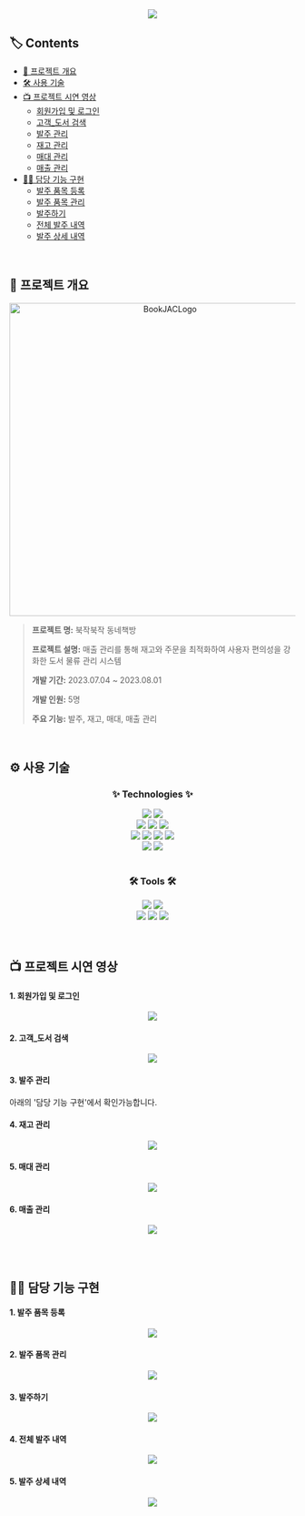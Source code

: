 <div align=center>
	<img src="https://capsule-render.vercel.app/api?type=waving&color=12354e&height=200&section=header&text=BookJAC&fontColor=fffefb&fontSize=90" />	
</div>

## 🏷️ Contents

* [📑 프로젝트 개요](#-프로젝트-개요)<br>
* [🛠️ 사용 기술](#-사용-기술)<br>
* [📺 프로젝트 시연 영상](#-프로젝트-시연-영상)
  * [회원가입 및 로그인](#1-회원가입-및-로그인)<br>
  * [고객_도서 검색](#2-고객_도서-검색)<br>
  * [발주 관리](#3-발주-관리)<br>
  * [재고 관리](#4-재고-관리)<br>
  * [매대 관리](#5-매대-관리)<br>
  * [매출 관리](#6-매출-관리)<br>
* [👩‍💻 담당 기능 구현](#-담당-기능-구현)
  * [발주 품목 등록](#1-발주-품목-등록)<br>
  * [발주 품목 관리](#2-발주-품목-관리)<br>
  * [발주하기](#3-발주하기)<br>
  * [전체 발주 내역](#4-전체-발주-내역)<br>
  * [발주 상세 내역](#5-발주-상세-내역)<br>
<br>

## 📑 프로젝트 개요
<p align="center"><img width="550" alt="BookJACLogo" src="https://github.com/lllilyk/BookJAC/assets/121800484/541def67-c50b-4ccd-a9e2-cf4f740f5652"></p>

> **프로젝트 명:** 북작북작 동네책방 <br>
> 
> **프로젝트 설명:** 매출 관리를 통해 재고와 주문을 최적화하여 사용자 편의성을 강화한 도서 물류 관리 시스템 <br>
> 
> **개발 기간:** 2023.07.04 ~ 2023.08.01 <br>
>
> **개발 인원:** 5명 <br>
> 
> **주요 기능:** 발주, 재고, 매대, 매출 관리
<br>

## ⚙️ 사용 기술

<div align=center>
	<h3>✨ Technologies ✨</h3>
</div>
<div align="center">
	<img src="https://img.shields.io/badge/Java-007396?style=flat&logo=Conda-Forge&logoColor=white" />
	<img src="https://img.shields.io/badge/SpringBoot-6DB33F?style=flat&logo=Spring&logoColor=white" />
	<br>
	<img src="https://img.shields.io/badge/HTML5-E34F26?style=flat&logo=HTML5&logoColor=white" />
	<img src="https://img.shields.io/badge/CSS3-1572B6?style=flat&logo=CSS3&logoColor=white" />
	<img src="https://img.shields.io/badge/JavaScript-F7DF1E?style=flat&logo=JavaScript&logoColor=white" />
	<br>
	<img src="https://img.shields.io/badge/jQuery-0769AD?style=flat&logo=jQuery&logoColor=white" />
	<img src="https://img.shields.io/badge/Mybatis-000000?style=flat&logo=Fluentd&logoColor=white" />
	<img src="https://img.shields.io/badge/MySQL-4479A1?style=flat&logo=MySQL&logoColor=white" />
	<img src="https://img.shields.io/badge/MariaDB-003545?style=flat&logo=MariaDB&logoColor=white" />
	<br>
	<img src="https://img.shields.io/badge/Bootstrap-7952B3?style=flat&logo=Bootstrap&logoColor=white" />
	<img src="https://img.shields.io/badge/SemanticUI-35BDB2?style=flat&logo=semanticuireact&logoColor=white" />
	<br>
</div>
<br>
<div align=center>
	<h3>🛠 Tools 🛠</h3>
</div>
<div align=center>
	<img src="https://img.shields.io/badge/IntelliJ-000000?style=flat&logo=intellijidea&logoColor=white" />
	<img src="https://img.shields.io/badge/Tomcat-F8DC75?style=flat&logo=ApacheTomcat&logoColor=black" />
	<br>
	<img src="https://img.shields.io/badge/AWS-232F3E?style=flat&logo=AmazonAWS&logoColor=white" />
	<img src="https://img.shields.io/badge/GitHub-181717?style=flat&logo=GitHub&logoColor=white" />
  <img src="https://img.shields.io/badge/Notion-000000?style=flat&logo=Notion&logoColor=white" />
</div>
<br><br>

## 📺 프로젝트 시연 영상
#### 1. 회원가입 및 로그인
<p align="center">  
<img src="https://github.com/lllilyk/BookJAC/assets/121800484/9a5dad8c-6f5f-4f9f-a09a-d974c1d76543">
</p>

#### 2. 고객_도서 검색
<p align="center">  
<img src="https://github.com/lllilyk/BookJAC/assets/121800484/56d9c068-c72e-4c6a-8fdf-38bdd5390074">
</p>

#### 3. 발주 관리
<p>아래의 '담당 기능 구현'에서 확인가능합니다.</p>

#### 4. 재고 관리
<p align="center">  
<img src="https://github.com/lllilyk/BookJAC/assets/121800484/5a175d09-4109-4761-a87b-2d11c6bbdf7f">
</p>

#### 5. 매대 관리
<p align="center">  
<img src="https://github.com/lllilyk/BookJAC/assets/121800484/c00897fd-dd2e-4372-8cff-451b26405855">
</p>

#### 6. 매출 관리
<p align="center">  
<img src="https://github.com/lllilyk/BookJAC/assets/121800484/1b41588a-a361-48f0-9571-001411fdb470">
</p>

<br><br>

## 👩‍💻 담당 기능 구현
#### 1. 발주 품목 등록
<p align="center">  
<img src="https://github.com/lllilyk/BookJAC/assets/121800484/30827305-ef85-43ba-9a1a-3fbfa7292b64">
</p>

#### 2. 발주 품목 관리
<p align="center">  
<img src="https://github.com/lllilyk/BookJAC/assets/121800484/bb0406fd-0545-46a4-ac1d-fa23ac5f594b">
</p>

#### 3. 발주하기
<p align="center">
<img src="https://github.com/lllilyk/BookJAC/assets/121800484/08e46ee6-ce3f-4ba0-ade6-db8a38ca8a95">
</p>

#### 4. 전체 발주 내역
<p align="center">
<img src="https://github.com/lllilyk/BookJAC/assets/121800484/4862701a-f228-4e08-8541-e7ff1ba7937b">
</p>

#### 5. 발주 상세 내역
<p align="center">
<img src="https://github.com/lllilyk/BookJAC/assets/121800484/12d8abf3-0651-4dda-9456-e9cad65e1123">
</p>
